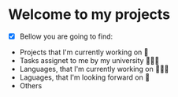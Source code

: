 # Welcome to my projects

- [x] Bellow you are going to find:
* Projects that I'm currently working on 👾
* Tasks assignet to me by my university 👨🏻‍🎓
* Languages, that I'm currently working on 👨🏻‍💻
* Laguages, that I'm looking forward on 🧐
* Others
